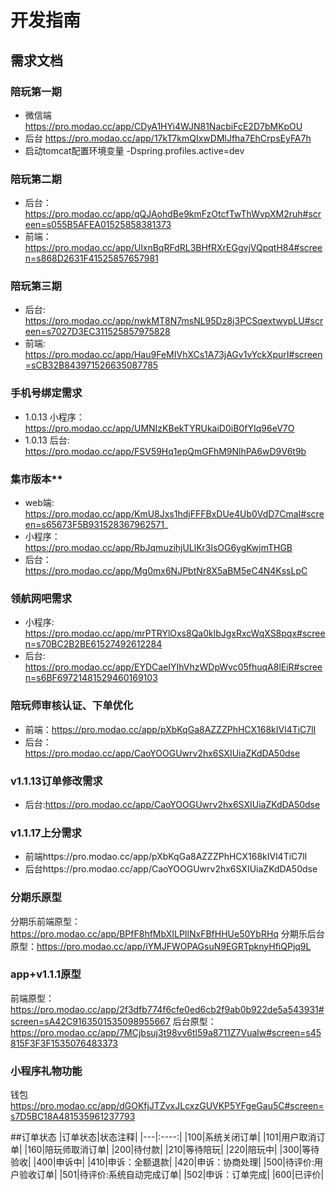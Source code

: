 # 开发指南

## 需求文档


### 陪玩第一期 

- 微信端 https://pro.modao.cc/app/CDyA1HYi4WJN81NacbiFcE2D7bMKpOU
- 后台 https://pro.modao.cc/app/17kT7kmQIxwDMlJfha7EhCrpsEyFA7h
- 启动tomcat配置环境变量 -Dspring.profiles.active=dev


### 陪玩第二期
- 后台：https://pro.modao.cc/app/qQJAohdBe9kmFzOtcfTwThWvpXM2ruh#screen=s055B5AFEA01525858381373
- 前端：https://pro.modao.cc/app/UlxnBqRFdRL3BHfRXrEGgvjVQpqtH84#screen=s868D2631F41525857657981


### 陪玩第三期
- 后台: https://pro.modao.cc/app/nwkMT8N7msNL95Dz8j3PCSqextwypLU#screen=s7027D3EC311525857975828
- 前端: https://pro.modao.cc/app/Hau9FeMIVhXCs1A73jAGv1vYckXpurI#screen=sCB32B843971526635087785

### 手机号绑定需求

- 1.0.13 小程序：https://pro.modao.cc/app/UMNIzKBekTYRUkaiD0iB0fYIq96eV7O
- 1.0.13 后台: https://pro.modao.cc/app/FSV59Hq1epQmGFhM9NlhPA6wD9V6t9b

### 集市版本**
- web端: https://pro.modao.cc/app/KmU8Jxs1hdjFFFBxDUe4Ub0VdD7CmaI#screen=s65673F5B931528367962571_
- 小程序：https://pro.modao.cc/app/RbJqmuzihjULlKr3lsOG6ygKwjmTHGB
- 后台：https://pro.modao.cc/app/Mg0mx6NJPbtNr8X5aBM5eC4N4KssLpC


### 领航网吧需求
- 小程序: https://pro.modao.cc/app/mrPTRYlOxs8Qa0klbJgxRxcWqXS8pqx#screen=s70BC2B2BE61527492612284
- 后台: https://pro.modao.cc/app/EYDCaeIYIhVhzWDpWvc05fhuqA8lEiR#screen=s6BF69721481529460169103 

### 陪玩师审核认证、下单优化
- 前端：https://pro.modao.cc/app/pXbKqGa8AZZZPhHCX168kIVl4TiC7lI
- 后台：https://pro.modao.cc/app/CaoYOOGUwrv2hx6SXIUiaZKdDA50dse


### v1.1.13订单修改需求
- 后台:https://pro.modao.cc/app/CaoYOOGUwrv2hx6SXIUiaZKdDA50dse


### v1.1.17上分需求
- 前端https://pro.modao.cc/app/pXbKqGa8AZZZPhHCX168kIVl4TiC7lI
- 后台https://pro.modao.cc/app/CaoYOOGUwrv2hx6SXIUiaZKdDA50dse

### 分期乐原型
分期乐前端原型：https://pro.modao.cc/app/BPfF8hfMbXILPIlNxFBfHHUe50YbRHq
分期乐后台原型：https://pro.modao.cc/app/iYMJFWOPAGsuN9EGRTpknyHfiQPjq9L

### app+v1.1.1原型
前端原型：https://pro.modao.cc/app/2f3dfb774f6cfe0ed6cb2f9ab0b922de5a543931#screen=sA42C9163501535098955667
后台原型：https://pro.modao.cc/app/7MCjbsuj3t98vv6tl59a8711Z7Vualw#screen=s45815F3F3F1535076483373

### 小程序礼物功能

钱包 https://pro.modao.cc/app/dGOKfjJTZvxJLcxzGUVKP5YFgeGau5C#screen=s7D5BC18A481535961237793

##订单状态
|订单状态|状态注释|
|---|:----:|
|100|系统关闭订单|
|101|用户取消订单|
|160|陪玩师取消订单|
|200|待付款|
|210|等待陪玩|
|220|陪玩中|
|300|等待验收| 
|400|申诉中|
|410|申诉：全额退款|
|420|申诉：协商处理|
|500|待评价:用户验收订单|
|501|待评价:系统自动完成订单|
|502|申诉：订单完成|
|600|已评价|


